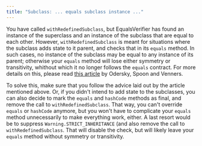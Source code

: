 ```yaml
---
title: "Subclass: ... equals subclass instance ..."
---
```

You have called `withRedefinedSubclass`, but EqualsVerifier has found an instance of the superclass and an instance of the subclass that are equal to each other. However, `withRedefinedSubclass` is meant for situations where the subclass adds state to it parent, and checks that in its `equals` method. In such cases, no instance of the subclass may be equal to any instance of its parent; otherwise your `equals` method will lose either symmetry or transitivity, whithout which it no longer follows the `equals` contract. For more details on this, please read [this article](http://www.artima.com/lejava/articles/equality.html) by Odersky, Spoon and Venners.

To solve this, make sure that you follow the advice laid out by the article mentioned above. Or, if you didn't intend to add state to the subclasses, you can also decide to mark the `equals` and `hashCode` methods as final, and remove the call to `withRedefinedSubclass`. That way, you can't override `equals` or `hashCode` anymore, but you won't have to complicate your `equals` method unnecessarily to make everything work, either. A last resort would be to suppress `Warning.STRICT_INHERITANCE` (and also remove the call to `withRedefinedSubclass`. That will disable the check, but will likely leave your `equals` method without symmetry or transitivity.
